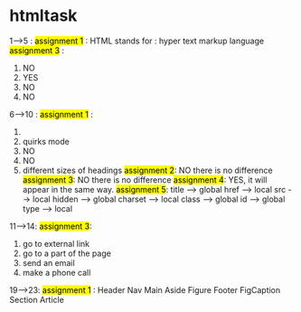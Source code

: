 # htmltask
1-->5 :
<mark>assignment 1</mark> :
HTML stands for : hyper text markup language
<mark>assignment 3</mark> :
1. NO
2. YES
3. NO
4. NO


6-->10 :
<mark>assignment 1</mark> :
1. <!DOCTYPE>
2. quirks mode
3. NO
4. NO
5. different sizes of headings
<mark>assignment 2</mark>:
NO there is no difference
<mark>assignment 3</mark>:
NO there is no difference
<mark>assignment 4</mark>:
YES, it will appear in the same way.
<mark>assignment 5</mark>:
title --> global
href --> local
src --> local
hidden --> global
charset --> local
class --> global
id --> global
type --> local


11-->14:
<mark>assignment 3</mark>:
1. go to external link
2. go to a part of the page
3. send an email
4. make a phone call


19-->23:
<mark>assignment 1</mark> :
Header
Nav
Main
Aside
Figure
Footer
FigCaption
Section
Article
